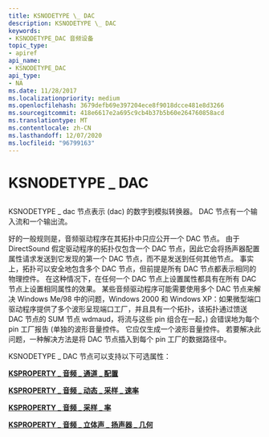 ```yaml
---
title: KSNODETYPE \_ DAC
description: KSNODETYPE \_ DAC
keywords:
- KSNODETYPE_DAC 音频设备
topic_type:
- apiref
api_name:
- KSNODETYPE_DAC
api_type:
- NA
ms.date: 11/28/2017
ms.localizationpriority: medium
ms.openlocfilehash: 3679defb69e397204ece8f9018dcce481e8d3266
ms.sourcegitcommit: 418e6617e2a695c9cb4b37b5b60e264760858acd
ms.translationtype: MT
ms.contentlocale: zh-CN
ms.lasthandoff: 12/07/2020
ms.locfileid: "96799163"
---
```

# <a name="ksnodetype_dac"></a>KSNODETYPE \_ DAC


## <span id="ddk_ksnodetype_dac_ks"></span><span id="DDK_KSNODETYPE_DAC_KS"></span>


KSNODETYPE \_ dac 节点表示 (dac) 的数字到模拟转换器。 DAC 节点有一个输入流和一个输出流。

好的一般规则是，音频驱动程序在其拓扑中只应公开一个 DAC 节点。 由于 DirectSound 假定驱动程序的拓扑仅包含一个 DAC 节点，因此它会将扬声器配置属性请求发送到它发现的第一个 DAC 节点，而不是发送到任何其他节点。 事实上，拓扑可以安全地包含多个 DAC 节点，但前提是所有 DAC 节点都表示相同的物理控件。 在这种情况下，在任何一个 DAC 节点上设置属性都具有在所有 DAC 节点上设置相同属性的效果。 某些音频驱动程序可能需要使用多个 DAC 节点来解决 Windows Me/98 中的问题，Windows 2000 和 Windows XP：如果微型端口驱动程序提供了多个波形呈现端口工厂，并且具有一个拓扑，该拓扑通过馈送 DAC 节点的 SUM 节点 wdmaud，将流与这些 pin 组合在一起，) 会错误地为每个 pin 工厂报告 (单独的波形音量控件。 它应仅生成一个波形音量控件。 若要解决此问题，一种解决方法是将 DAC 节点插入到每个 pin 工厂的数据路径中。

KSNODETYPE \_ DAC 节点可以支持以下可选属性：

[**KSPROPERTY \_ 音频 \_ 通道 \_ 配置**](ksproperty-audio-channel-config.md)

[**KSPROPERTY \_ 音频 \_ 动态 \_ 采样 \_ 速率**](ksproperty-audio-dynamic-sampling-rate.md)

[**KSPROPERTY \_ 音频 \_ 采样 \_ 率**](ksproperty-audio-sampling-rate.md)

[**KSPROPERTY \_ 音频 \_ 立体声 \_ 扬声器 \_ 几何**](ksproperty-audio-stereo-speaker-geometry.md)

 

 





